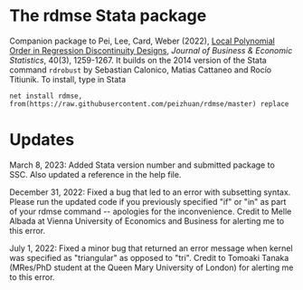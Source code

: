 # The rdmse Stata package
Companion package to Pei, Lee, Card, Weber (2022), [Local Polynomial Order in Regression Discontinuity Designs](https://www.tandfonline.com/doi/full/10.1080/07350015.2021.1920961), _Journal of Business & Economic Statistics_, 40(3), 1259-1267. It builds on the 2014 version of the Stata command `rdrobust` by Sebastian Calonico, Matias Cattaneo and Rocío Titiunik. To install, type in Stata

`net install rdmse, from(https://raw.githubusercontent.com/peizhuan/rdmse/master) replace`

# Updates

March 8, 2023: Added Stata version number and submitted package to SSC. Also updated a reference in the help file. 

December 31, 2022: Fixed a bug that led to an error with subsetting syntax. Please run the updated code if you previously specified "if" or "in" as part of your rdmse command -- apologies for the inconvenience. Credit to Melle Albada at Vienna University of Economics and Business for alerting me to this error. 

July 1, 2022: Fixed a minor bug that returned an error message when kernel was specified as "triangular" as opposed to "tri". Credit to Tomoaki Tanaka (MRes/PhD student at the Queen Mary University of London) for alerting me to this error. 
